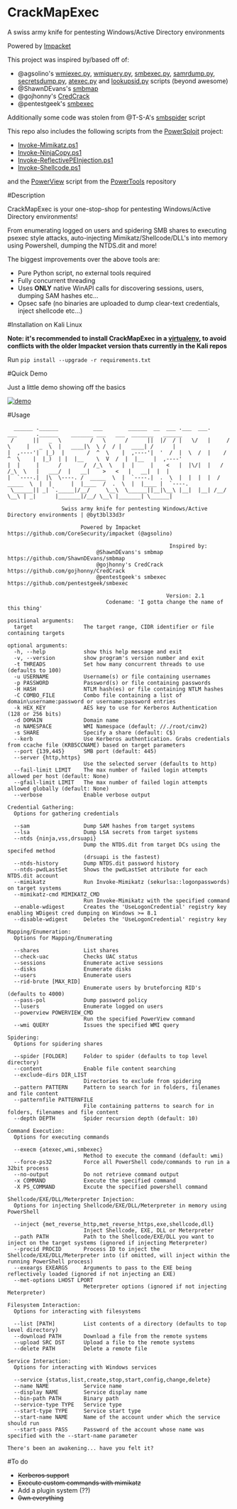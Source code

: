 # CrackMapExec
A swiss army knife for pentesting Windows/Active Directory environments

Powered by [Impacket](https://github.com/CoreSecurity/impacket)

This project was inspired by/based off of:
- @agsolino's [wmiexec.py](https://github.com/CoreSecurity/impacket/blob/master/examples/wmiexec.py), [wmiquery.py](https://github.com/CoreSecurity/impacket/blob/master/examples/wmiquery.py), [smbexec.py](https://github.com/CoreSecurity/impacket/blob/master/examples/smbexec.py), [samrdump.py](https://github.com/CoreSecurity/impacket/blob/master/examples/samrdump.py), [secretsdump.py](https://github.com/CoreSecurity/impacket/blob/master/examples/secretsdump.py), [atexec.py](https://github.com/CoreSecurity/impacket/blob/master/examples/atexec.py) and [lookupsid.py](https://github.com/CoreSecurity/impacket/blob/master/examples/lookupsid.py) scripts (beyond awesome)
- @ShawnDEvans's [smbmap](https://github.com/ShawnDEvans/smbmap)
- @gojhonny's [CredCrack](https://github.com/gojhonny/CredCrack)
- @pentestgeek's [smbexec](https://github.com/pentestgeek/smbexec)

Additionally some code was stolen from @T-S-A's [smbspider](https://github.com/T-S-A/smbspider) script

This repo also includes the following scripts from the [PowerSploit](https://github.com/PowerShellMafia/PowerSploit) project:
- [Invoke-Mimikatz.ps1](https://github.com/mattifestation/PowerSploit/blob/master/Exfiltration/Invoke-Mimikatz.ps1)
- [Invoke-NinjaCopy.ps1](https://github.com/mattifestation/PowerSploit/blob/master/Exfiltration/Invoke-NinjaCopy.ps1)
- [Invoke-ReflectivePEInjection.ps1](https://github.com/mattifestation/PowerSploit/blob/master/CodeExecution/Invoke-ReflectivePEInjection.ps1)
- [Invoke-Shellcode.ps1](https://github.com/mattifestation/PowerSploit/blob/master/CodeExecution/Invoke--Shellcode.ps1)

and the [PowerView](https://github.com/PowerShellEmpire/PowerTools/blob/master/PowerView/powerview.ps1) script from the [PowerTools](https://github.com/PowerShellEmpire/PowerTools) repository

#Description

CrackMapExec is your one-stop-shop for pentesting Windows/Active Directory environments!

From enumerating logged on users and spidering SMB shares to executing psexec style attacks, auto-injecting Mimikatz/Shellcode/DLL's into memory using Powershell, dumping the NTDS.dit and more!

The biggest improvements over the above tools are:
- Pure Python script, no external tools required
- Fully concurrent threading
- Uses **ONLY** native WinAPI calls for discovering sessions, users, dumping SAM hashes etc...
- Opsec safe (no binaries are uploaded to dump clear-text credentials, inject shellcode etc...)

#Installation on Kali Linux

**Note: it's recommended to install CrackMapExec in a [virtualenv](http://docs.python-guide.org/en/latest/dev/virtualenvs), to avoid conflicts with the older Impacket version thats currently in the Kali repos**

Run ```pip install --upgrade -r requirements.txt```

#Quick Demo

Just a little demo showing off the basics

[![demo](https://asciinema.org/a/29787.png)](https://asciinema.org/a/29787)

#Usage
```
  ______ .______           ___        ______  __  ___ .___  ___.      ___      .______    _______ ___   ___  _______   ______ 
 /      ||   _  \         /   \      /      ||  |/  / |   \/   |     /   \     |   _  \  |   ____|\  \ /  / |   ____| /      |
|  ,----'|  |_)  |       /  ^  \    |  ,----'|  '  /  |  \  /  |    /  ^  \    |  |_)  | |  |__    \  V  /  |  |__   |  ,----'
|  |     |      /       /  /_\  \   |  |     |    <   |  |\/|  |   /  /_\  \   |   ___/  |   __|    >   <   |   __|  |  |     
|  `----.|  |\  \----. /  _____  \  |  `----.|  .  \  |  |  |  |  /  _____  \  |  |      |  |____  /  .  \  |  |____ |  `----.
 \______|| _| `._____|/__/     \__\  \______||__|\__\ |__|  |__| /__/     \__\ | _|      |_______|/__/ \__\ |_______| \______|

                 Swiss army knife for pentesting Windows/Active Directory environments | @byt3bl33d3r

                       Powered by Impacket https://github.com/CoreSecurity/impacket (@agsolino)

                                                   Inspired by:
                            @ShawnDEvans's smbmap https://github.com/ShawnDEvans/smbmap
                            @gojhonny's CredCrack https://github.com/gojhonny/CredCrack
                            @pentestgeek's smbexec https://github.com/pentestgeek/smbexec
                                                     
                                                  Version: 2.1
                               Codename: 'I gotta change the name of this thing'

positional arguments:
  target                The target range, CIDR identifier or file containing targets

optional arguments:
  -h, --help            show this help message and exit
  -v, --version         show program's version number and exit
  -t THREADS            Set how many concurrent threads to use (defaults to 100)
  -u USERNAME           Username(s) or file containing usernames
  -p PASSWORD           Password(s) or file containing passwords
  -H HASH               NTLM hash(es) or file containing NTLM hashes
  -C COMBO_FILE         Combo file containing a list of domain\username:password or username:password entries
  -k HEX_KEY            AES key to use for Kerberos Authentication (128 or 256 bits)
  -d DOMAIN             Domain name
  -n NAMESPACE          WMI Namespace (default: //./root/cimv2)
  -s SHARE              Specify a share (default: C$)
  --kerb                Use Kerberos authentication. Grabs credentials from ccache file (KRB5CCNAME) based on target parameters
  --port {139,445}      SMB port (default: 445)
  --server {http,https}
                        Use the selected server (defaults to http)
  --fail-limit LIMIT    The max number of failed login attempts allowed per host (default: None)
  --gfail-limit LIMIT   The max number of failed login attempts allowed globally (default: None)
  --verbose             Enable verbose output

Credential Gathering:
  Options for gathering credentials

  --sam                 Dump SAM hashes from target systems
  --lsa                 Dump LSA secrets from target systems
  --ntds {ninja,vss,drsuapi}
                        Dump the NTDS.dit from target DCs using the specifed method
                        (drsuapi is the fastest)
  --ntds-history        Dump NTDS.dit password history
  --ntds-pwdLastSet     Shows the pwdLastSet attribute for each NTDS.dit account
  --mimikatz            Run Invoke-Mimikatz (sekurlsa::logonpasswords) on target systems
  --mimikatz-cmd MIMIKATZ_CMD
                        Run Invoke-Mimikatz with the specified command
  --enable-wdigest      Creates the 'UseLogonCredential' registry key enabling WDigest cred dumping on Windows >= 8.1
  --disable-wdigest     Deletes the 'UseLogonCredential' registry key

Mapping/Enumeration:
  Options for Mapping/Enumerating

  --shares              List shares
  --check-uac           Checks UAC status
  --sessions            Enumerate active sessions
  --disks               Enumerate disks
  --users               Enumerate users
  --rid-brute [MAX_RID]
                        Enumerate users by bruteforcing RID's (defaults to 4000)
  --pass-pol            Dump password policy
  --lusers              Enumerate logged on users
  --powerview POWERVIEW_CMD
                        Run the specified PowerView command
  --wmi QUERY           Issues the specified WMI query

Spidering:
  Options for spidering shares

  --spider [FOLDER]     Folder to spider (defaults to top level directory)
  --content             Enable file content searching
  --exclude-dirs DIR_LIST
                        Directories to exclude from spidering
  --pattern PATTERN     Pattern to search for in folders, filenames and file content
  --patternfile PATTERNFILE
                        File containing patterns to search for in folders, filenames and file content
  --depth DEPTH         Spider recursion depth (default: 10)

Command Execution:
  Options for executing commands

  --execm {atexec,wmi,smbexec}
                        Method to execute the command (default: wmi)
  --force-ps32          Force all PowerShell code/commands to run in a 32bit process
  --no-output           Do not retrieve command output
  -x COMMAND            Execute the specified command
  -X PS_COMMAND         Excute the specified powershell command

Shellcode/EXE/DLL/Meterpreter Injection:
  Options for injecting Shellcode/EXE/DLL/Meterpreter in memory using PowerShell

  --inject {met_reverse_http,met_reverse_https,exe,shellcode,dll}
                        Inject Shellcode, EXE, DLL or Meterpreter
  --path PATH           Path to the Shellcode/EXE/DLL you want to inject on the target systems (ignored if injecting Meterpreter)
  --procid PROCID       Process ID to inject the Shellcode/EXE/DLL/Meterpreter into (if omitted, will inject within the running PowerShell process)
  --exeargs EXEARGS     Arguments to pass to the EXE being reflectively loaded (ignored if not injecting an EXE)
  --met-options LHOST LPORT
                        Meterpreter options (ignored if not injecting Meterpreter)

Filesystem Interaction:
  Options for interacting with filesystems

  --list [PATH]         List contents of a directory (defaults to top level directory)
  --download PATH       Download a file from the remote systems
  --upload SRC DST      Upload a file to the remote systems
  --delete PATH         Delete a remote file

Service Interaction:
  Options for interacting with Windows services

  --service {status,list,create,stop,start,config,change,delete}
  --name NAME           Service name
  --display NAME        Service display name
  --bin-path PATH       Binary path
  --service-type TYPE   Service type
  --start-type TYPE     Service start type
  --start-name NAME     Name of the account under which the service should run
  --start-pass PASS     Password of the account whose name was specified with the --start-name parameter

There's been an awakening... have you felt it?

```

#To do
- ~~Kerberos support~~
- ~~Execute custom commands with mimikatz~~
- Add a plugin system (??)
- ~~0wn everything~~ 
